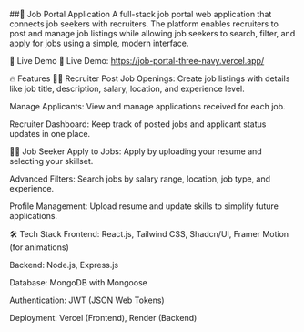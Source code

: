 ##💼 Job Portal Application
A full-stack job portal web application that connects job seekers with recruiters. The platform enables recruiters to post and manage job listings while allowing job seekers to search, filter, and apply for jobs using a simple, modern interface.

🚀 Live Demo
🔗 Live Demo: https://job-portal-three-navy.vercel.app/

🔥 Features
👨‍💼 Recruiter
Post Job Openings: Create job listings with details like job title, description, salary, location, and experience level.

Manage Applicants: View and manage applications received for each job.

Recruiter Dashboard: Keep track of posted jobs and applicant status updates in one place.

👨‍💻 Job Seeker
Apply to Jobs: Apply by uploading your resume and selecting your skillset.

Advanced Filters: Search jobs by salary range, location, job type, and experience.

Profile Management: Upload resume and update skills to simplify future applications.

🛠 Tech Stack
Frontend: React.js, Tailwind CSS, Shadcn/UI, Framer Motion (for animations)

Backend: Node.js, Express.js

Database: MongoDB with Mongoose

Authentication: JWT (JSON Web Tokens)

Deployment: Vercel (Frontend), Render (Backend)
